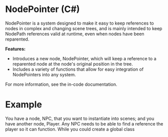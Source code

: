 # NodePointer (C#)
NodePointer is a system designed to make it easy to keep references to nodes in complex and changing scene trees, and is mainly intended to keep NodePath references valid at runtime, even when nodes have been reparented.

**Features:**
- Introduces a new node, NodePointer, which will keep a reference to a reparented node at the node's original position in the tree.
- Includes a variety of functions that allow for easy integration of NodePointers into any system.

For more information, see the in-code documentation.

# Example

You have a node, NPC, that you want to instantiate into scenes; and you have another node, Player.
Any NPC needs to be able to find a reference the player so it can function. While you could create a global class 
